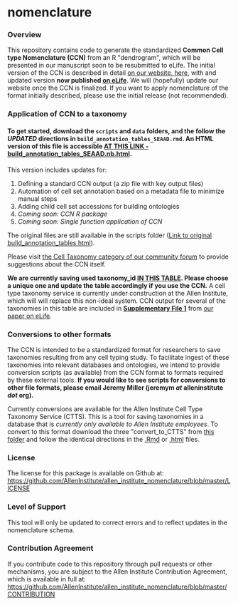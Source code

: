 # nomenclature

### Overview

This repository contains code to generate the standardized **Common Cell type Nomenclature (CCN)** from an R "dendrogram", which will be presented in our manuscript soon to be resubmitted to eLife.  The initial version of the CCN is described in detail [on our website, here](https://portal.brain-map.org/explore/classes/nomenclature), with and updated version **now published [on eLife](https://elifesciences.org/articles/59928)**.  We will (hopefully) update our website once the CCN is finalized.  If you want to apply nomenclature of the format initially described, please use the initial release (not recommended).

### Application of CCN to a taxonomy

#### To get started, download the `scripts` and `data` folders, and the follow the *UPDATED* directions in `build_annotation_tables_SEAAD.rmd`.  An HTML version of this file is accessible **[AT THIS LINK - build_annotation_tables_SEAAD.nb.html](http://htmlpreview.github.io/?https://github.com/AllenInstitute/nomenclature/blob/master/scripts/build_annotation_tables_SEAAD.nb.html)**.  

This version includes updates for: 
1) Defining a standard CCN output (a zip file with key output files) 
2) Automation of cell set annotation based on a metadata file to minimize manual steps
3) Adding child cell set accessions for building ontologies 
4) *Coming soon: CCN R package*
5) *Coming soon: Single function application of CCN*

The original files are still available in the scripts folder ([Link to original build_annotation_tables html](http://htmlpreview.github.io/?https://github.com/AllenInstitute/nomenclature/blob/master/scripts/build_annotation_tables.nb.html)).

Please visit [the Cell Taxonomy category of our community forum](https://community.brain-map.org/c/cell-taxonomies) to provide suggestions about the CCN itself.  

**We are currently saving used taxonomy_id [IN THIS TABLE](https://docs.google.com/spreadsheets/d/10gYNyOhc0YHOYKjgsvLfumf65CqLeiVDCE3Wrxz4Txo/edit?usp=sharing).  Please choose a unique one and update the table accordingly if you use the CCN.**  A cell type taxonomy service is currently under construction at the Allen Institute, which will will replace this non-ideal system.  CCN output for several of the taxonomies in this table are included in [**Supplementary File 1**](https://github.com/AllenInstitute/nomenclature/raw/master/data/Supplementary_File_1_from_Miller_et_al_2020.zip) from [our paper on eLife](https://elifesciences.org/articles/59928).

### Conversions to other formats

The CCN is intended to be a standardized format for researchers to save taxonomies resulting from any cell typing study.  To facilitate ingest of these taxonomies into relevant databases and ontologies, we intend to provide conversion scripts (as available) from the CCN format to formats required by these external tools.  **If you would like to see scripts for conversions to other file formats, please email Jeremy Miller (jeremym _at_ alleninstitute _dot_ org).**

Currently conversions are available for the Allen Institute Cell Type Taxonomy Service (CTTS). This is a tool for saving taxonomies in a database that is *currently only available to Allen Institute employees*.  To convert to this format download the three "convert_to_CTTS" from [this folder](https://github.com/AllenInstitute/nomenclature/tree/master/scripts/conversion_scripts) and follow the identical directions in the [.Rmd](https://github.com/AllenInstitute/nomenclature/blob/master/scripts/conversion_scripts/convert_to_CTTS.rmd) or [.html](http://htmlpreview.github.io/?https://github.com/AllenInstitute/nomenclature/blob/master/scripts/conversion_scripts/convert_to_CTTS.nb.html) files.

### License

The license for this package is available on Github at: https://github.com/AllenInstitute/allen_institute_nomenclature/blob/master/LICENSE

### Level of Support

This tool will only be updated to correct errors and to reflect updates in the nomenclature schema.

### Contribution Agreement

If you contribute code to this repository through pull requests or other mechanisms, you are subject to the Allen Institute Contribution Agreement, which is available in full at: https://github.com/AllenInstitute/allen_institute_nomenclature/blob/master/CONTRIBUTION
